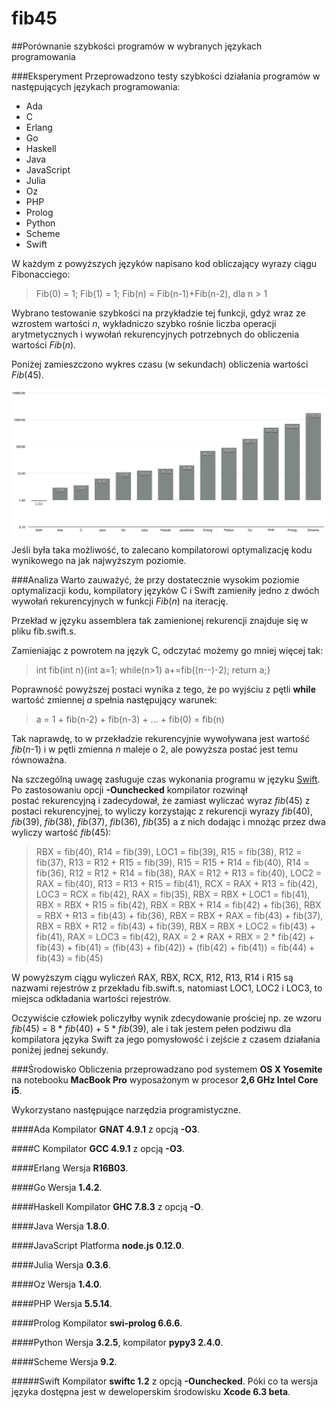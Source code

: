# fib45
##Porównanie szybkości programów w wybranych językach programowania

###Eksperyment
Przeprowadzono testy szybkości działania programów w następujących językach programowania:

* Ada
* C
* Erlang
* Go
* Haskell
* Java
* JavaScript
* Julia
* Oz
* PHP
* Prolog
* Python
* Scheme
* Swift

W każdym z powyższych języków napisano kod obliczający wyrazy ciągu Fibonacciego:
> Fib(0) = 1; Fib(1) = 1; Fib(n) = Fib(n-1)+Fib(n-2), dla n > 1

Wybrano testowanie szybkości na przykładzie tej funkcji, gdyż wraz ze wzrostem wartości _n_, wykładniczo szybko rośnie liczba operacji arytmetycznych i wywołań rekurencyjnych potrzebnych do obliczenia wartości _Fib_(_n_).
 
Poniżej zamieszczono wykres czasu (w sekundach) obliczenia wartości _Fib_(45).

 ![wykres](fib45_opt.png "Czas obliczenia Fib(45) w sekundach") 

Jeśli była taka możliwość, to zalecano kompilatorowi optymalizację kodu wynikowego na jak najwyższym poziomie.

###Analiza
Warto zauważyć, że przy dostatecznie wysokim poziomie optymalizacji kodu, kompilatory języków C i Swift zamieniły jedno z dwóch wywołań rekurencyjnych w funkcji _Fib_(_n_) na iterację. 

Przekład w języku assemblera tak zamienionej rekurencji znajduje się w pliku fib.swift.s.

Zamieniając z powrotem na język C, odczytać możemy go mniej więcej tak:
>int fib(int n){int a=1; while(n>1) a+=fib((n--)-2); return a;}

Poprawność powyższej postaci wynika z tego, że po wyjściu z pętli **while** wartość zmiennej _a_ spełnia następujący warunek:
>a = 1 + fib(n-2) + fib(n-3) + ... + fib(0) = fib(n)

Tak naprawdę, to w przekładzie rekurencyjnie wywoływana jest wartość _fib_(_n_-1) i w pętli zmienna _n_ maleje o 2, ale powyższa postać jest temu równoważna.

Na szczególną uwagę zasługuje czas wykonania programu w języku [Swift](http://developer.apple.com/swift/ "język programowania Swift"). Po zastosowaniu opcji **-Ounchecked** kompilator rozwinął postać rekurencyjną i zadecydował, że zamiast wyliczać wyraz _fib_(45) z postaci rekurencyjnej, to wyliczy korzystając z rekurencji wyrazy _fib_(40), _fib_(39), _fib_(38), _fib_(37), _fib_(36), _fib_(35) a z nich dodając i mnożąc przez dwa wyliczy wartość _fib_(45):
>RBX = fib(40), R14 = fib(39), LOC1 = fib(39), R15 = fib(38), R12 = fib(37), R13 = R12 + R15 = fib(39), R15 = R15 + R14 = fib(40), R14 = fib(36), R12 = R12 + R14 = fib(38), RAX = R12 + R13 = fib(40), LOC2 = RAX = fib(40), R13 = R13 + R15 = fib(41), RCX = RAX + R13 = fib(42), LOC3 = RCX = fib(42), RAX = fib(35), RBX = RBX + LOC1 = fib(41), RBX = RBX + R15 = fib(42), RBX = RBX + R14 = fib(42) + fib(36), RBX = RBX + R13 = fib(43) + fib(36), RBX = RBX + RAX = fib(43) + fib(37), RBX = RBX + R12 = fib(43) + fib(39), RBX = RBX + LOC2 = fib(43) + fib(41), RAX = LOC3 = fib(42), RAX = 2 * RAX + RBX = 2 * fib(42) + fib(43) + fib(41) = (fib(43) + fib(42)) + (fib(42) + fib(41)) = fib(44) + fib(43) = fib(45)

W powyższym ciągu wyliczeń RAX, RBX, RCX, R12, R13, R14 i R15 są nazwami rejestrów z przekładu  fib.swift.s,  natomiast LOC1, LOC2 i LOC3, to miejsca odkładania wartości rejestrów.

Oczywiście człowiek policzyłby wynik zdecydowanie prościej np. ze wzoru _fib_(45) = 8 * _fib_(40) + 5 * _fib_(39), ale i tak jestem pełen podziwu dla kompilatora języka Swift za jego pomysłowość i zejście z czasem działania poniżej jednej sekundy.

###Środowisko
Obliczenia przeprowadzano pod systemem **OS X Yosemite** na notebooku **MacBook Pro** wyposażonym w procesor **2,6 GHz Intel Core i5**. 

Wykorzystano następujące narzędzia programistyczne.

####Ada
Kompilator **GNAT 4.9.1** z opcją **-O3**.

####C
Kompilator **GCC 4.9.1** z opcją **-O3**.

####Erlang
Wersja **R16B03**. 

####Go
Wersja **1.4.2**. 

####Haskell
Kompilator **GHC 7.8.3** z opcją **-O**.

####Java
Wersja **1.8.0**.

####JavaScript
Platforma **node.js 0.12.0**.

####Julia
Wersja **0.3.6**.

####Oz
Wersja **1.4.0**.

####PHP
Wersja **5.5.14**.

####Prolog
Kompilator **swi-prolog 6.6.6**.

####Python
Wersja **3.2.5**, kompilator **pypy3 2.4.0**.

####Scheme
Wersja **9.2**.

#####Swift
Kompilator **swiftc 1.2** z opcją **-Ounchecked**. Póki co ta wersja języka dostępna jest w deweloperskim środowisku **Xcode 6.3 beta**.
